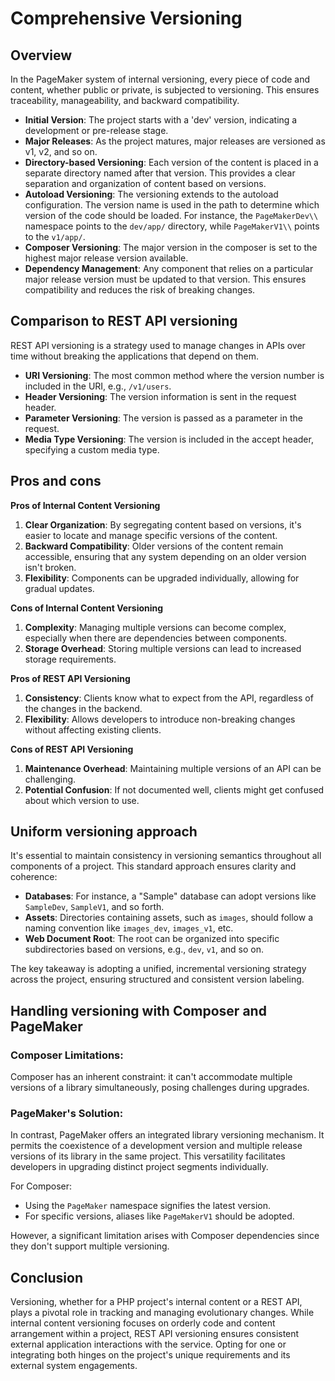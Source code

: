 # Comprehensive Versioning

## Overview

In the PageMaker system of internal versioning, every piece of code and content, whether public or
private, is subjected to versioning. This ensures traceability, manageability, and backward
compatibility.

-   **Initial Version**: The project starts with a 'dev' version, indicating a development or
    pre-release stage.
-   **Major Releases**: As the project matures, major releases are versioned as v1, v2, and so on.
-   **Directory-based Versioning**: Each version of the content is placed in a separate directory
    named after that version. This provides a clear separation and organization of content based on
    versions.
-   **Autoload Versioning**: The versioning extends to the autoload configuration. The version name
    is used in the path to determine which version of the code should be loaded. For instance, the
    `PageMakerDev\\` namespace points to the `dev/app/` directory, while `PageMakerV1\\` points to
    the `v1/app/`.
-   **Composer Versioning**: The major version in the composer is set to the highest major release
    version available.
-   **Dependency Management**: Any component that relies on a particular major release version must
    be updated to that version. This ensures compatibility and reduces the risk of breaking changes.

## Comparison to REST API versioning

REST API versioning is a strategy used to manage changes in APIs over time without breaking the
applications that depend on them.

-   **URI Versioning**: The most common method where the version number is included in the URI,
    e.g., `/v1/users`.
-   **Header Versioning**: The version information is sent in the request header.
-   **Parameter Versioning**: The version is passed as a parameter in the request.
-   **Media Type Versioning**: The version is included in the accept header, specifying a custom
    media type.

## Pros and cons

**Pros of Internal Content Versioning**

1. **Clear Organization**: By segregating content based on versions, it's easier to locate and
   manage specific versions of the content.
2. **Backward Compatibility**: Older versions of the content remain accessible, ensuring that any
   system depending on an older version isn't broken.
3. **Flexibility**: Components can be upgraded individually, allowing for gradual updates.

**Cons of Internal Content Versioning**

1. **Complexity**: Managing multiple versions can become complex, especially when there are
   dependencies between components.
2. **Storage Overhead**: Storing multiple versions can lead to increased storage requirements.

**Pros of REST API Versioning**

1. **Consistency**: Clients know what to expect from the API, regardless of the changes in the
   backend.
2. **Flexibility**: Allows developers to introduce non-breaking changes without affecting existing
   clients.

**Cons of REST API Versioning**

1. **Maintenance Overhead**: Maintaining multiple versions of an API can be challenging.
2. **Potential Confusion**: If not documented well, clients might get confused about which version
   to use.

## Uniform versioning approach

It's essential to maintain consistency in versioning semantics throughout all components of a
project. This standard approach ensures clarity and coherence:

-   **Databases**: For instance, a "Sample" database can adopt versions like `SampleDev`,
    `SampleV1`, and so forth.
-   **Assets**: Directories containing assets, such as `images`, should follow a naming convention
    like `images_dev`, `images_v1`, etc.
-   **Web Document Root**: The root can be organized into specific subdirectories based on versions,
    e.g., `dev`, `v1`, and so on.

The key takeaway is adopting a unified, incremental versioning strategy across the project, ensuring
structured and consistent version labeling.

## Handling versioning with Composer and PageMaker

### Composer Limitations:

Composer has an inherent constraint: it can't accommodate multiple versions of a library
simultaneously, posing challenges during upgrades.

### PageMaker's Solution:

In contrast, PageMaker offers an integrated library versioning mechanism. It permits the coexistence
of a development version and multiple release versions of its library in the same project. This
versatility facilitates developers in upgrading distinct project segments individually.

For Composer:

-   Using the `PageMaker` namespace signifies the latest version.
-   For specific versions, aliases like `PageMakerV1` should be adopted.

However, a significant limitation arises with Composer dependencies since they don't support
multiple versioning.

## Conclusion

Versioning, whether for a PHP project's internal content or a REST API, plays a pivotal role in
tracking and managing evolutionary changes. While internal content versioning focuses on orderly
code and content arrangement within a project, REST API versioning ensures consistent external
application interactions with the service. Opting for one or integrating both hinges on the
project's unique requirements and its external system engagements.

<!-- DSG/ChatGPT 7/26/2023 -->
